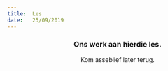 ```yaml
---
title:  Les
date:   25/09/2019
---
```


### <center>Ons werk aan hierdie les.</center>
<center>Kom asseblief later terug.</center>